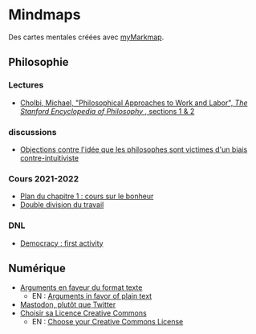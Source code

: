# Mindmaps

Des cartes mentales créées avec [myMarkmap](https://github.com/eyssette/myMarkmap).



## Philosophie

### Lectures

- [Cholbi, Michael, "Philosophical Approaches to Work and Labor", _The Stanford Encyclopedia of Philosophy_ , sections 1 & 2](https://mymarkmap.vercel.app/#https://github.com/eyssette/mindmap/blob/main/Work-Cholbi-Stanford-Encyclopedia-of-Philosophy.md)

### discussions
- [Objections contre l'idée que les philosophes sont victimes d'un biais contre-intuitiviste](https://mymarkmap.vercel.app/#https://github.com/eyssette/mindmap/blob/main/objections-contre-id%C3%A9e-que-les-philosophes-sont-victimes-d-un-biais-contre-intuitiviste.md)

### Cours 2021-2022

- [Plan du chapitre 1 : cours sur le bonheur](https://mymarkmap.vercel.app/#https://raw.githubusercontent.com/eyssette/mindmap/main/plan-chapitre-1-bonheur.md)
- [Double division du travail](https://mymarkmap.vercel.app/#https://github.com/eyssette/mindmap/blob/main/double-division-du-travail.md)

### DNL

- [Democracy : first activity](https://mymarkmap.vercel.app/#https://github.com/eyssette/mindmap/blob/main/democracy-DNL-1eres.md)

## Numérique

- [Arguments en faveur du format texte](https://mymarkmap.vercel.app/#https://raw.githubusercontent.com/eyssette/mindmap/main/arguments-format-texte.md)
	- EN : [Arguments in favor of plain text](https://mymarkmap.vercel.app/#https://github.com/eyssette/mindmap/blob/main/arguments-plain-text.md)
- [Mastodon, plutôt que Twitter](https://mymarkmap.vercel.app/#https://github.com/eyssette/mindmap/blob/main/mastodon.md)
- [Choisir sa Licence Creative Commons]([](https://mymarkmap.vercel.app/#https://github.com/eyssette/mindmap/blob/main/Choisir-Licence-Creative-Commons.md))
	- EN : [Choose your Creative Commons License](https://mymarkmap.vercel.app/#https://github.com/eyssette/mindmap/blob/main/Choose-your-Creative-Commons-License.md)

<!-- 
[](https://mymarkmap.vercel.app/#)
https://mymarkmap.vercel.app/#
 -->